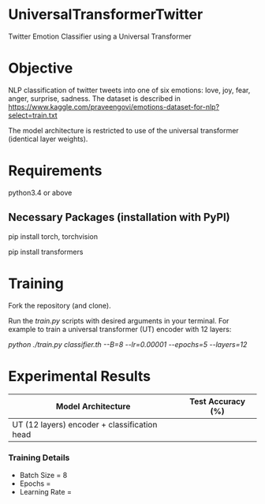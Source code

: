 # UniversalTransformerTwitter
Twitter Emotion Classifier using a Universal Transformer

# Objective

NLP classification of twitter tweets into one of six emotions: love, joy, fear, anger, surprise, sadness.
The dataset is described in https://www.kaggle.com/praveengovi/emotions-dataset-for-nlp?select=train.txt

The model architecture is restricted to use of the universal transformer (identical layer weights).


# Requirements

python3.4 or above

## Necessary Packages (installation with PyPI)

pip install torch, torchvision

pip install transformers


# Training

Fork the repository (and clone).

Run the _train.py_ scripts with desired arguments in your terminal. For example to train a universal transformer (UT) encoder with 12 layers:

_python ./train.py classifier.th --B=8 --lr=0.00001 --epochs=5 --layers=12_

# Experimental Results

| Model Architecture | Test Accuracy (%) |
| ----------------- | :-----------------: |
UT (12 layers) encoder + classification head |  |

### Training Details

- Batch Size = 8
- Epochs = 
- Learning Rate = 

